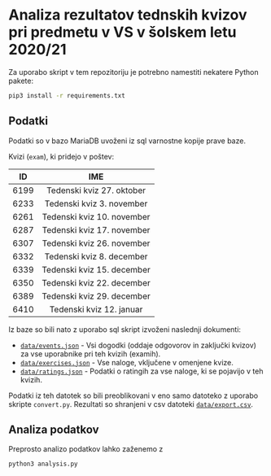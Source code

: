 # Analiza rezultatov tednskih kvizov pri predmetu v VS v šolskem letu 2020/21

Za uporabo skript v tem repozitoriju je potrebno namestiti nekatere Python pakete: 
```bash
pip3 install -r requirements.txt
```

## Podatki
Podatki so v bazo MariaDB uvoženi iz sql varnostne kopije prave baze.

Kvizi (`exam`), ki pridejo v poštev:

**ID**|**IME**
:-----:|:-----:
6199|Tedenski kviz 27. oktober
6233|Tedenski kviz 3. november
6261|Tedenski kviz 10. november
6287|Tedenski kviz 17. november
6307|Tedenski kviz 26. november
6332|Tedenski kviz 8. december
6339|Tedenski kviz 15. december
6350|Tedenski kviz 22. december
6389|Tedenski kviz 29. december
6410|Tedenski kviz 12. januar


Iz baze so bili nato z uporabo sql skript izvoženi naslednji dokumenti:
- [`data/events.json`](data/events.json) - Vsi dogodki (oddaje odgovorov in zaključki kvizov) za vse uporabnike pri teh kvizih (examih).
- [`data/exercises.json`](data/exercises.json) - Vse naloge, vključene v omenjene kvize.
- [`data/ratings.json`](data/ratings.json) - Podatki o ratingih za vse naloge, ki se pojavijo v teh kvizih.


Podatki iz teh datotek so bili preoblikovani v eno samo datoteko z uporabo skripte `convert.py`. Rezultati so shranjeni v csv datoteki [`data/export.csv`](data/export.csv).

## Analiza podatkov

Preprosto analizo podatkov lahko zaženemo z
```bash
python3 analysis.py
```
